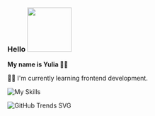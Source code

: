 


### Hello <img src="https://user-images.githubusercontent.com/81177974/233072897-83f3aa66-9946-4eb9-8b15-1725075f569a.gif" width="100" height="100">
<b font-size="26px">My name is Yulia :lotus_position_woman:</b>


 👩‍💻 I'm currently learning frontend development.


![My Skills](https://skillicons.dev/icons?i=js,html,css,bootstrap)


![GitHub Trends SVG](https://api.githubtrends.io/user/svg/O-Julia-O/langs?time_range=one_year&use_percent=True&include_private=True&theme=classic)
